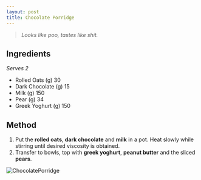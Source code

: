 ```yaml
---
layout: post
title: Chocolate Porridge
---
```


> *Looks like poo, tastes like shit.*

Ingredients
----------
*Serves 2*

  * Rolled Oats (g)	30
  * Dark Chocolate (g) 15
  * Milk (g) 150
  * Pear (g) 34
  * Greek Yoghurt (g) 150

Method
----------

  1. Put the **rolled oats**, **dark chocolate** and **milk** in a pot. Heat slowly while stirring until desired viscosity is obtained.
  2. Transfer to bowls, top with **greek yoghurt**, **peanut butter** and the sliced **pears**.
 
 ![ChocolatePorridge]({{site.baseurl}}/images/ChocolatePorridge.jpg)
 
